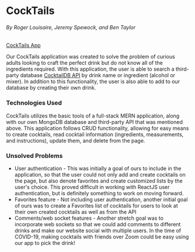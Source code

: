 # CockTails

###### By Roger Louisaire, Jeremy Spewock, and Ben Taylor

[CockTails App](https://ga-project3-client.herokuapp.com/)

Our CockTails application was created to solve the problem of curious adults looking to craft the perfect drink but do not know all of the ingredients required. With this application, the user is able to search a third-party database [CocktailDB API](https://www.thecocktaildb.com/) by drink name or ingredient (alcohol or mixer). In addition to this functionality, the user is also able to add to our database by creating their own drink. 

### Technologies Used

CockTails utilizes the basic tools of a full-stack MERN application, along with our own MongoDB database and third-party API that was mentioned above. This application follows CRUD functionality, allowing for easy means to create cocktails, read cocktail information (ingredients, measurements, and instructions), update them, and delete from the page.

### Unsolved Problems
* User authentication - This was initially a goal of ours to include in the application, so that the user could not only add and create cocktails on the page, but also denote favorites and create customized lists by the user's choice. This proved difficult in working with ReactJS user authentication, but is definitely something to work on moving forward.
* Favorites feature - Not including user authentication, another initial goal of ours was to create a Favorites list of cocktails for users to look at their own created cocktails as well as from the API
* Comments/web socket features - Another stretch goal was to incorporate web sockets so that we could add comments to different drinks and make our website social with multiple users. In the time of COVID-19, making cocktails with friends over Zoom could be easy using our app to pick the drink!

